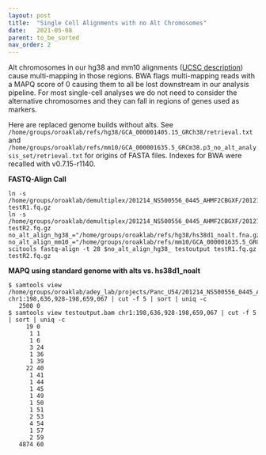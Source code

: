 ```yaml
---
layout: post
title:  "Single Cell Alignments with no Alt Chromosomes"
date:   2021-05-08
parent: to_be_sorted
nav_order: 2
---
```


Alt chromosomes in our hg38 and mm10 alignments ([UCSC description](https://genome.ucsc.edu/FAQ/FAQdownloads.html#downloadAlt)) cause multi-mapping in those regions. BWA flags multi-mapping reads with a MAPQ score of 0 causing them to all be lost downstream in our analysis pipeline. For most single-cell analyses we do not need to consider the alternative chromosomes and they can fall in regions of genes used as markers.

Here are replaced genome builds without alts. See `/home/groups/oroaklab/refs/hg38/GCA_000001405.15_GRCh38/retrieval.txt` and `/home/groups/oroaklab/refs/mm10/GCA_000001635.5_GRCm38.p3_no_alt_analysis_set/retrieval.txt` for origins of FASTA files. Indexes for BWA were recalled with v0.7.15-r1140.

**FASTQ-Align Call**
```
ln -s /home/groups/oroaklab/demultiplex/201214_NS500556_0445_AHMF2CBGXF/201214_NS500556_0445_AHMF2CBGXF.1.fq.gz testR1.fq.gz
ln -s /home/groups/oroaklab/demultiplex/201214_NS500556_0445_AHMF2CBGXF/201214_NS500556_0445_AHMF2CBGXF.2.fq.gz testR2.fq.gz 
no_alt_align_hg38_="/home/groups/oroaklab/refs/hg38/hs38d1_noalt.fna.gz"
no_alt_align_mm10_="/home/groups/oroaklab/refs/mm10/GCA_000001635.5_GRCm38.p3_noalt.fna.gz"
scitools fastq-align -t 28 $no_alt_align_hg38_ testoutput testR1.fq.gz testR2.fq.gz
```

**MAPQ using standard genome with alts vs. hs38d1_noalt**
```
$ samtools view /home/groups/oroaklab/adey_lab/projects/Panc_U54/201214_NS500556_0445_AHMF2CBGXF/201214_NS500556_0445_AHMF2CBGXF.bam chr1:198,636,928-198,659,067 | cut -f 5 | sort | uniq -c
   2500 0
$ samtools view testoutput.bam chr1:198,636,928-198,659,067 | cut -f 5 | sort | uniq -c
     19 0
      1 1
      1 6
      3 24
      1 36
      1 39
     22 40
      1 41
      1 44
      1 45
      1 49
      1 50
      1 51
      2 53
      4 54
      1 57
      2 59
   4874 60
```